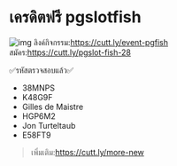 # เครดิตฟรี pgslotfish
![img](https://raw.githubusercontent.com/dev-suwonza123/creditsfree50/suwonza123/pgslotfish/img/pgslotfish.pnghttps://raw.githubusercontent.com/dev-suwonza123/creditsfree50/suwonza123/pgslotfish/img/pgslotfish.png)
ลิงค์กิจกรรม:https://cutt.ly/event-pgfish  
สมัคร:https://cutt.ly/pgslot-fish-28

✅รหัสตรวจสอบแล้ว✅  

* 38MNPS  
* K48G9F  
* Gilles de Maistre  
* HGP6M2
* Jon Turteltaub
* E58FT9

> เพิ่มเติม:https://cutt.ly/more-new
